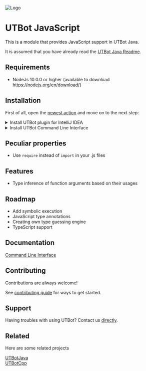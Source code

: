 
![Logo](https://user-images.githubusercontent.com/70969943/187214891-9727eaac-17b2-436b-8b96-81e97266a78e.png)


# UTBot JavaScript

This is a module that provides JavaScript support in UTBot Java.

It is assumed that you have already read the [UTBot Java Readme](https://github.com/UnitTestBot/UTBotJava/blob/main/README.md).

## Requirements

* NodeJs 10.0.0 or higher (available to download https://nodejs.org/en/download/)

## Installation

First of all, open the [newest action](https://github.com/UnitTestBot/UTBotJava/actions/workflows/publish-plugin-and-cli-from-branch.yml?query=branch%3Arudolf101%2Futbot-js-support+is%3Asuccess++)  and move on to the next step:

<details>
  <summary>Install UTBot plugin for IntelliJ IDEA</summary>

1. Download `utbot-intellij` plugin from the above link
2. Open your IntelliJ IDEA `v2022.1`. If you don't have one, get it from [JetBrains](https://www.jetbrains.com/idea/download/#section=windows).
3. Install plugin following this [instruction](https://www.jetbrains.com/help/idea/managing-plugins.html#install_plugin_from_disk).

Now you can find the UTBot plugin enabled in the **File → Settings → Plugins** window.<br>Create JavaScript project and press ALT+SHIFT+U (or ALT+U, ALT+T in Linux).

____________
</details>

<details>
  <summary>Install UTBot Command Line Interface</summary>

1. Download `utbot-cli` from the above link and unzip it
2. Follow instruction from [CLI documentation](https://github.com/UnitTestBot/UTBotJava/blob/rudolf101/utbot-js-support/utbot-js/docs/CLI.md)

Now you can use UTBot with CLI.

____________
</details>



## Peculiar properties

- Use `require` instead of `import` in your .js files
## Features

- Type inference of function arguments based on their usages 



## Roadmap

- Add symbolic execution
- JavaScript type annotations
- Creating own type guessing engine
- TypeScript support

## Documentation

[Command Line Interface](https://github.com/UnitTestBot/UTBotJava/blob/rudolf101/utbot-js-support/utbot-js/docs/CLI.md)


## Contributing

Contributions are always welcome!

See [contributing guide](https://github.com/UnitTestBot/UTBotJava/blob/main/CONTRIBUTING.md) for ways to get started.


## Support

Having troubles with using UTBot? Contact us [directly](https://www.utbot.org/contact/).


## Related

Here are some related projects

[UTBotJava](https://github.com/UnitTestBot/UTBotJava)<br>[UTBotCpp](https://github.com/UnitTestBot/UTBotCpp)

